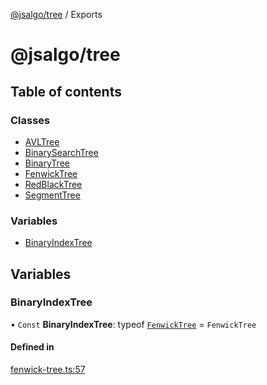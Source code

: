 [@jsalgo/tree](README.md) / Exports

# @jsalgo/tree

## Table of contents

### Classes

- [AVLTree](classes/AVLTree.md)
- [BinarySearchTree](classes/BinarySearchTree.md)
- [BinaryTree](classes/BinaryTree.md)
- [FenwickTree](classes/FenwickTree.md)
- [RedBlackTree](classes/RedBlackTree.md)
- [SegmentTree](classes/SegmentTree.md)

### Variables

- [BinaryIndexTree](modules.md#binaryindextree)

## Variables

### BinaryIndexTree

• `Const` **BinaryIndexTree**: typeof [`FenwickTree`](classes/FenwickTree.md) = `FenwickTree`

#### Defined in

[fenwick-tree.ts:57](https://github.com/Necolo/jsalgo/blob/23cbefe/packages/tree/src/fenwick-tree.ts#L57)
